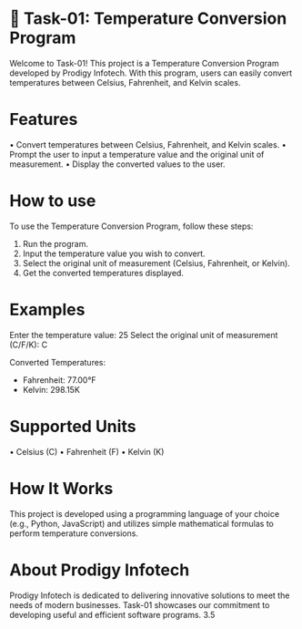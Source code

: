 # 📝 Task-01: Temperature Conversion Program

Welcome to Task-01! This project is a Temperature Conversion Program developed by Prodigy Infotech. With this program, users can easily convert temperatures between Celsius, Fahrenheit, and Kelvin scales.

# Features 

•	Convert temperatures between Celsius, Fahrenheit, and Kelvin scales.
•	Prompt the user to input a temperature value and the original unit of measurement.
•	Display the converted values to the user.

# How to use 

To use the Temperature Conversion Program, follow these steps:
1.	Run the program.
2.	Input the temperature value you wish to convert.
3.	Select the original unit of measurement (Celsius, Fahrenheit, or Kelvin).
4.	Get the converted temperatures displayed.

# Examples 

Enter the temperature value: 25
Select the original unit of measurement (C/F/K): C

Converted Temperatures:
- Fahrenheit: 77.00°F
- Kelvin: 298.15K


  
# Supported Units

•	Celsius (C)
•	Fahrenheit (F)
•	Kelvin (K)

# How It Works

This project is developed using a programming language of your choice (e.g., Python, JavaScript) and utilizes simple mathematical formulas to perform temperature conversions.

# About Prodigy Infotech

Prodigy Infotech is dedicated to delivering innovative solutions to meet the needs of modern businesses. Task-01 showcases our commitment to developing useful and efficient software programs.
3.5

